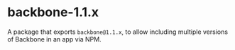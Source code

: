 backbone-1.1.x
==============

A package that exports `backbone@1.1.x`, to allow including multiple versions of Backbone in an app via NPM.
